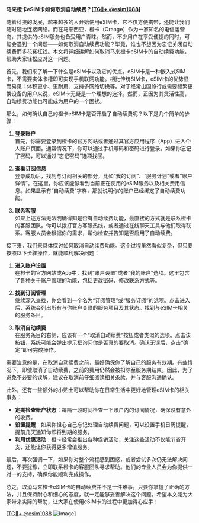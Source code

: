 **马来橙卡eSIM卡如何取消自动续费？[[TG💪+ @esim1088](https://t.me/s/esim1088)]**

随着科技的发展，越来越多的人开始使用eSIM卡，它不仅方便携带，还能让我们随时随地连接网络。而在马来西亚，橙卡（Orange）作为一家知名的电信运营商，其提供的eSIM服务也备受用户青睐。然而，不少用户在享受便捷的同时，可能会遇到一个问题——如何取消自动续费功能？毕竟，谁也不想因为忘记关闭自动续费而多花冤枉钱。本文将详细讲解如何取消马来橙卡eSIM卡的自动续费功能，帮助大家轻松应对这一问题。

首先，我们来了解一下什么是eSIM卡以及它的优点。eSIM卡是一种嵌入式SIM卡，不需要实体卡槽即可实现手机联网功能。相比传统SIM卡，eSIM卡的优势显而易见：体积更小、更耐用、支持多网络切换等。对于经常出国旅行或需要频繁更换设备的用户来说，eSIM卡无疑是一个理想的选择。然而，正因为其灵活性高，自动续费功能也可能成为用户的一个困扰。

那么，如何确认自己的橙卡eSIM卡是否开启了自动续费呢？以下是几个简单的步骤：

1. **登录账户**  
   首先，你需要登录到橙卡的官方网站或者通过其官方应用程序（App）进入个人账户页面。通常情况下，你可以通过手机号码和密码进行登录。如果你忘记了密码，可以通过“忘记密码”选项找回。

2. **查看订阅信息**  
   登录成功后，找到与订阅相关的部分，比如“我的订阅”、“服务计划”或者“账户详情”。在这里，你应该能够看到当前正在使用的eSIM服务以及相关费用信息。如果显示有“自动续费”字样，那就说明你的账户已经绑定了自动续费功能。

3. **联系客服**  
   如果上述方法无法明确得知是否有自动续费功能，最直接的方式就是联系橙卡的客服团队。你可以拨打官方客服热线，或者通过在线聊天工具与他们取得联系。客服人员会根据你的需求，帮你检查并告知是否启用了自动续费。

接下来，我们来具体探讨如何取消自动续费功能。这个过程虽然看似复杂，但只要按照以下步骤操作，就能顺利解决问题：

1. **进入账户设置**  
   在橙卡的官方网站或App中，找到“账户设置”或者“我的账户”选项。这里包含了各种关于账户管理的功能，包括更改密码、修改联系方式等。

2. **找到订阅管理**  
   继续深入查找，你会看到一个名为“订阅管理”或“服务订阅”的选项。点击进入后，系统会列出所有与你账户关联的服务项目及其状态。找到与eSIM卡相关的服务条目。

3. **取消自动续费**  
   在服务条目的右侧，应该有一个“取消自动续费”按钮或者类似的选项。点击该按钮，系统可能会弹出提示框询问你是否真的要取消。确认无误后，点击“确定”即可完成操作。

需要注意的是，在取消自动续费之前，最好确保你了解自己的服务有效期。有些情况下，即使取消了自动续费，之前的费用仍然会被扣除至服务期结束。因此，为了避免不必要的误解，建议在取消前仔细阅读相关条款，并与客服沟通确认。

此外，还有一些额外的小贴士可以帮助你在日常生活中更好地管理eSIM卡的相关事务：

- **定期检查账户状态**：每隔一段时间检查一下账户内的订阅情况，确保没有意外的收费。
- **设置提醒**：如果你担心自己忘记处理自动续费问题，可以设置手机日历提醒，提前几天通知你即将到期的服务。
- **利用优惠活动**：橙卡经常会推出各种促销活动，关注这些活动不仅能节省开支，还能让你获得更多增值服务。

最后，再次强调一下，如果你对整个流程感到困惑，或者尝试多次仍无法解决问题，不要犹豫，立即联系橙卡的客服团队寻求帮助。他们的专业人员会为你提供一对一的支持，确保你能顺利完成操作。

总之，取消马来橙卡eSIM卡的自动续费并不是一件难事，只要你掌握了正确的方法，并且保持耐心和细心的态度，就一定能够妥善解决这个问题。希望本文能为大家带来实际的帮助，让大家在使用eSIM卡的过程中更加得心应手！

[[TG💪+ @esim1088](https://t.me/s/esim1088) ![Image](https://i.postimg.cc/4NQfJmqS/Snipaste-2025-05-13-00-14-12.png)]
